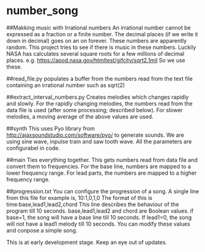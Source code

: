 # number_song

##Makking music with Irrational numbers
An irrational number cannot be expressed as a fraction or a finite number. 
The decimal places (if we write it down in decimal) goes on an on forever.
These numbers are apparently random.
This project tries to see if there is music in these numbers. 
Luckily NASA has calculates several square roots for a few millions of decimal places. 
e.g. https://apod.nasa.gov/htmltest/gifcity/sqrt2.1mil
So we use these. 

##read_file.py 
populates a buffer from the numbers read from the text file containing an irrational number 
such as sqrt(2)

##extract_interval_numbers.py
Creates melodies which changes rapidly and slowly. 
For the rapidly changing melodies, the numbers read from the data file is used (after some processing; described below).
For slower melodies, a moving average of the above values are used. 

##synth
This uses Pyo library from http://ajaxsoundstudio.com/software/pyo/
to generate sounds. We are using sine wave, inpulse train and saw tooth wave. 
All the parameters are configurabel in code. 

##main
Ties everything together. This gets numbers read from data file
and convert them to frequencies. For the base line, numbers are mapped to a 
lower frequency range. For lead parts, the numbers are mapped to a higher 
frequency range. 

##progression.txt
You can configure the progression of a song.
A single line from this file for example is,
10:1,0,1,0
The format of this is 
time:base,lead1,lead2,chord
This line describes the behaviour of the program till 10 seconds. 
base,lead1,lead2 and chord are Boolean values. 
if base=1, the song will have a base line till 10 seconds. 
If lead1=0, the song will not have a lead1 melody till 10 seconds. 
You can modify these values and conpose a simple song. 

This is at early development stage. Keep an eye out of updates. 
